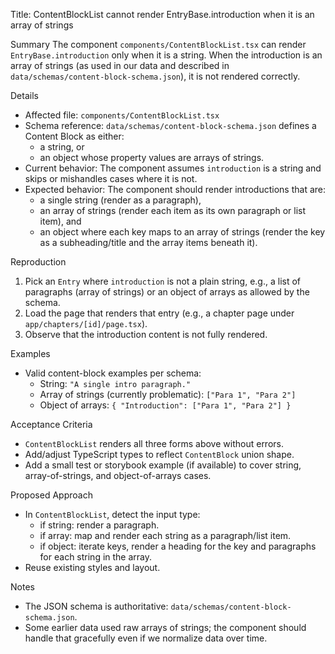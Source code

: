 Title: ContentBlockList cannot render EntryBase.introduction when it is an array of strings

Summary
The component `components/ContentBlockList.tsx` can render `EntryBase.introduction` only when it is a string. When the introduction is an array of strings (as used in our data and described in `data/schemas/content-block-schema.json`), it is not rendered correctly.

Details
- Affected file: `components/ContentBlockList.tsx`
- Schema reference: `data/schemas/content-block-schema.json` defines a Content Block as either:
  - a string, or
  - an object whose property values are arrays of strings.
- Current behavior: The component assumes `introduction` is a string and skips or mishandles cases where it is not.
- Expected behavior: The component should render introductions that are:
  - a single string (render as a paragraph),
  - an array of strings (render each item as its own paragraph or list item), and
  - an object where each key maps to an array of strings (render the key as a subheading/title and the array items beneath it).

Reproduction
1) Pick an `Entry` where `introduction` is not a plain string, e.g., a list of paragraphs (array of strings) or an object of arrays as allowed by the schema.
2) Load the page that renders that entry (e.g., a chapter page under `app/chapters/[id]/page.tsx`).
3) Observe that the introduction content is not fully rendered.

Examples
- Valid content-block examples per schema:
  - String: `"A single intro paragraph."`
  - Array of strings (currently problematic): `["Para 1", "Para 2"]`
  - Object of arrays: `{ "Introduction": ["Para 1", "Para 2"] }`

Acceptance Criteria
- `ContentBlockList` renders all three forms above without errors.
- Add/adjust TypeScript types to reflect `ContentBlock` union shape.
- Add a small test or storybook example (if available) to cover string, array-of-strings, and object-of-arrays cases.

Proposed Approach
- In `ContentBlockList`, detect the input type:
  - if string: render a paragraph.
  - if array: map and render each string as a paragraph/list item.
  - if object: iterate keys, render a heading for the key and paragraphs for each string in the array.
- Reuse existing styles and layout.

Notes
- The JSON schema is authoritative: `data/schemas/content-block-schema.json`.
- Some earlier data used raw arrays of strings; the component should handle that gracefully even if we normalize data over time.
